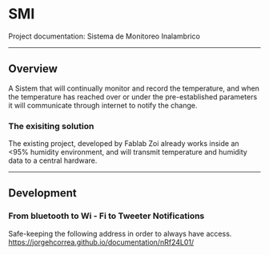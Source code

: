 # SMI

Project documentation: Sistema de Monitoreo Inalambrico

---

## Overview

A Sistem that will continually monitor and record the temperature, and when the temperature has reached over or under the pre-established parameters it will communicate through internet to notify the change. 

### The exisiting solution

The existing project, developed by Fablab Zoi already works inside an <95% humidity environment, and will transmit temperature and humidity data to a central hardware. 

---

## Development

### From bluetooth to Wi - Fi to Tweeter Notifications

Safe-keeping the following address in order to always have access.   
https://jorgehcorrea.github.io/documentation/nRf24L01/

